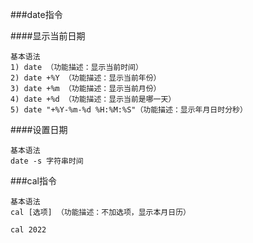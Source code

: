 ###date指令

####显示当前日期

    基本语法
    1) date （功能描述：显示当前时间）
    2) date +%Y （功能描述：显示当前年份）
    3) date +%m （功能描述：显示当前月份）
    4) date +%d （功能描述：显示当前是哪一天）
    5) date "+%Y-%m-%d %H:%M:%S"（功能描述：显示年月日时分秒）
    
####设置日期
    
    基本语法
    date -s 字符串时间
    
###cal指令
    
    基本语法
    cal [选项] （功能描述：不加选项，显示本月日历）
    
    cal 2022